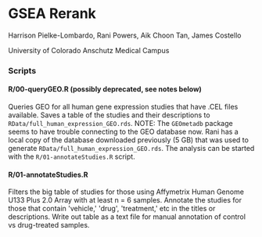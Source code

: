 # GSEA Rerank

Harrison Pielke-Lombardo, Rani Powers, Aik Choon Tan, James Costello

University of Colorado Anschutz Medical Campus

### Scripts

#### R/00-queryGEO.R (possibly deprecated, see notes below)

Queries GEO for all human gene expression studies that have .CEL files available. Saves a table of the studies and their descriptions to `RData/full_human_expression_GEO.rds`. NOTE: The `GEOmetadb` package seems to have trouble connecting to the GEO database now. Rani has a local copy of the database downloaded previously (5 GB) that was used to generate `RData/full_human_expression_GEO.rds`. The analysis can be started with the `R/01-annotateStudies.R` script.

#### R/01-annotateStudies.R

Filters the big table of studies for those using Affymetrix Human Genome U133 Plus 2.0 Array with at least n = 6 samples. Annotate the studies for those that contain 'vehicle,' 'drug', 'treatment,' etc in the titles or descriptions. Write out table as a text file for manual annotation of control vs drug-treated samples.